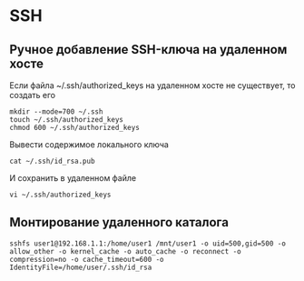 # SSH

## Ручное добавление SSH-ключа на удаленном хосте

Если файла ~/.ssh/authorized_keys на удаленном хосте не существует, то создать его

```shell
mkdir --mode=700 ~/.ssh
touch ~/.ssh/authorized_keys
chmod 600 ~/.ssh/authorized_keys
```

Вывести содержимое локального ключа
```shell
cat ~/.ssh/id_rsa.pub
```

И сохранить в удаленном файле
```shell
vi ~/.ssh/authorized_keys
```

## Монтирование удаленного каталога

```shell
sshfs user1@192.168.1.1:/home/user1 /mnt/user1 -o uid=500,gid=500 -o allow_other -o kernel_cache -o auto_cache -o reconnect -o compression=no -o cache_timeout=600 -o IdentityFile=/home/user/.ssh/id_rsa
```